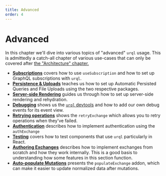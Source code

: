 ```yaml
---
title: Advanced
order: 4
---
```


# Advanced

In this chapter we'll dive into various topics of "advanced" `urql` usage. This is admittedly a
catch-all chapter of various use-cases that can only be covered after [the "Architecture"
chapter.](../architecture.md)

- [**Subscriptions**](./subscriptions.md) covers how to use `useSubscription` and how to set up GraphQL subscriptions with
  `urql`.
- [**Persistence & Uploads**](./persistence-and-uploads.md) teaches us how to set up Automatic
  Persisted Queries and File Uploads using the two respective packages.
- [**Server-side Rendering**](./server-side-rendering.md) guides us through how to set up server-side rendering and rehydration.
- [**Debugging**](./debugging.md) shows us the [`urql`
  devtools](https://github.com/urql-graphql/urql-devtools/) and how to add our own debug events
  for its event view.
- [**Retrying operations**](./retry-operations.md) shows the `retryExchange` which allows you to retry operations when they've failed.
- [**Authentication**](./authentication.md) describes how to implement authentication using the `authExchange`
- [**Testing**](./testing.md) covers how to test components that use `urql` particularly in React.
- [**Authoring Exchanges**](./authoring-exchanges.md) describes how to implement exchanges from
  scratch and how they work internally. This is a good basis to understanding how some
  features in this section function.
- [**Auto-populate Mutations**](./auto-populate-mutations.md) presents the `populateExchange` addon, which can make it easier to
  update normalized data after mutations.
